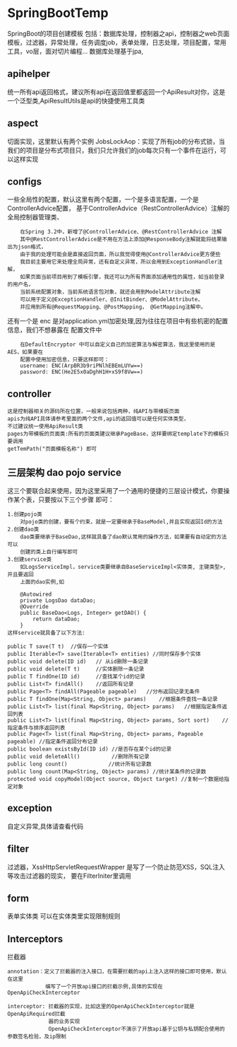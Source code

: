# SpringBootTemp
SpringBoot的项目创建模板
包括：数据库处理，控制器之api，控制器之web页面模板，过滤器，异常处理，任务调度job，表单处理，日志处理，项目配置，常用工具，vo层，面对切片编程...
数据库处理基于jpa,
## apihelper
统一所有api返回格式，建议所有api在返回值里都返回一个ApiResult对你，这是一个泛型类,ApiResultUtils是api的快捷使用工具类
## aspect
切面实现，这里默认有两个实例
JobsLockAop：实现了所有job的分布式锁，当我们的项目是分布式项目只，我们只允许我们的job每次只有一个事件在运行，可以这样实现

## configs 
一些全局性的配置，默认这里有两个配置，一个是多语言配置，一个是ControllerAdvice配置，
基于ControllerAdvice（RestControllerAdvice）注解的全局控制器管理类、

        在Spring 3.2中，新增了@ControllerAdvice、@RestControllerAdvice 注解
        其中@RestControllerAdvice是不用在方法上添加@ResponseBody注解就能将结果输出为json格式，
        由于我的处理可能会是直接返回页面，所以我觉得使用@ControllerAdvice更方便些
        我目前主要用它来处理全局异常，还有自定义异常，所以会用到ExceptionHandler注解，
        如果页面当前项目用到了模板引擎，我还可以为所有界面添加通用性的属性，如当前登录的用户名，
        当前系统配置对象，当前系统语言包对象，就还会用到ModelAttribute注解
        可以用于定义@ExceptionHandler、@InitBinder、@ModelAttribute，
        并应用到所有@RequestMapping、@PostMapping， @GetMapping注解中。
还有一个是 enc 是对application.yml加密处理,因为往往在项目中有些机密的配置信息，我们不想暴露在
配置文件中

        在DefaultEncryptor 中可以自定义自己的加密算法与解密算法，我这里使用的是AES，如果要在
        配置中使用加密信息，只要这样即可： 
        username: ENC(ArpBR3b9riPNlhEBEmLUYw==)
        password: ENC(He2E5x0aDghH1H+xS9f8Vw==)

## controller
    这是控制器相关的源码所在位置，一般来说包括两种，纯API与带模板页面
    apis为纯API具体请参考里面的两个文件,api的返回值可以是任何实体类型，
    不过建议统一使用ApiResult类
    pages为带模板的页面类:所有的页面类建议继承PageBase，这样要绑定template下的模板只要调用 
    getTemPath("页面模板名称") 即可

## 三层架构 dao pojo service
这三个要联合起来使用，因为这里采用了一个通用的便捷的三层设计模式，你要操作某个表，只要按以下三个步骤
即可：
    
    1.创建pojo类
        对pojo类的创建，要有个约束，就是一定要继承于BaseModel,并且实现返回Id的方法
    2.创建dao类
        dao类要继承于BaseDao,这样就具备了dao默认常用的操作方法，如果要有自动定的方法可以
        创建的类上自行编写即可
    3.创建service类
        如LogsServiceImpl，service类要继承自BaseServiceImpl<实体类, 主键类型>,并且要返回
        上面的dao实例,如

        @Autowired
        private LogsDao dataDao;
        @Override
        public BaseDao<Logs, Integer> getDAO() {
            return dataDao;
        }
    这样service就具备了以下方法:
    
    public T save(T t)  //保存一个实体
    public Iterable<T> save(Iterable<T> entities) //同时保存多个实体
    public void delete(ID id)   // 从id删除一条记录
    public void delete(T t)     //实体删除一条记录
    public T findOne(ID id)     //查找某个id的记录
    public List<T> findAll()    //返回所有记录
    public Page<T> findAll(Pageable pageable)   //分布返回记录无条件
    public T findOne(Map<String, Object> params)    //根据条件查找一条记录
    public List<T> list(final Map<String, Object> params)   //根据指定条件返回列表
    public List<T> list(final Map<String, Object> params, Sort sort)    //指定条件与排序返回列表
    public Page<T> list(final Map<String, Object> params, Pageable pageable) //指定条件返回分布记录
    public boolean existsById(ID id) //是否存在某个id的记录
    public void deleteAll()          //删除所有记录
    public long count()             //统计所有记录数
    public long count(Map<String, Object> params) //统计某条件的记录数
    protected void copyModel(Object source, Object target) //复制一个数据给指定对象

## exception 
自定义异常,具体请查看代码

## filter 
过滤器，XssHttpServletRequestWrapper 是写了一个防止防范XSS，SQL注入等攻击过滤器的现实，
要在FilterIniter里调用

## form 
表单实体类
可以在实体类里实现限制规则

## Interceptors
拦截器
    
    annotation：定义了拦截器的注入接口，在需要拦截的api上注入这样的接口即可使用，默认在这里
                编写了一个开放api接口的拦截示例,具体的实现在OpenApiCheckInterceptor
    
    interceptor: 拦截器的实现，比如这里的OpenApiCheckInterceptor就是OpenApiRequired拦截
                 器的业务实现
                 OpenApiCheckInterceptor不演示了开放api基于公钥与私钥配合使用的参数签名检验，及ip限制 

    


    
